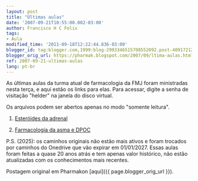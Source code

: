 ```yaml
---
layout: post
title: "Últimas aulas"
date: '2007-09-21T10:55:00.002-03:00'
author: Francisco H C Felix
tags:
- Aula
modified_time: '2011-09-18T12:22:44.836-03:00'
blogger_id: tag:blogger.com,1999:blog-2993346515708552092.post-4091721261928785131
blogger_orig_url: https://pharmak.blogspot.com/2007/09/ltima-aulas.html
ref: 2007-09-21-ultimas-aulas
lang: pt-br
---
```


As últimas aulas da turma atual de farmacologia da FMJ foram ministradas nesta terça, e aqui estão os links para elas. Para acessar, digite a senha de visitação "helder" na janela do disco virtual.

<!--more-->

Os arquivos podem ser abertos apenas no modo "somente leitura".

1) [Esteróides da adrenal](https://1drv.ms/p/s!Am6SEOdThfkKguVOAJrfoZ-K0ySdIA?e=orB3ud)

2) [Farmacologia da asma e DPOC](https://1drv.ms/p/s!Am6SEOdThfkKguVIosEGxe8R0_2gpQ?e=5tCKHo)

P.S. (2025): os caminhos originais não estão mais ativos e foram trocados por caminhos do Onedrive que vão expirar em 01/01/2027. Essas aulas foram feitas a quase 20 anos atrás e tem apenas valor histórico, não estão atualizadas com os conhecimentos mais recentes.

Postagem original em Pharmakon [aqui]({{ page.blogger_orig_url }}).
